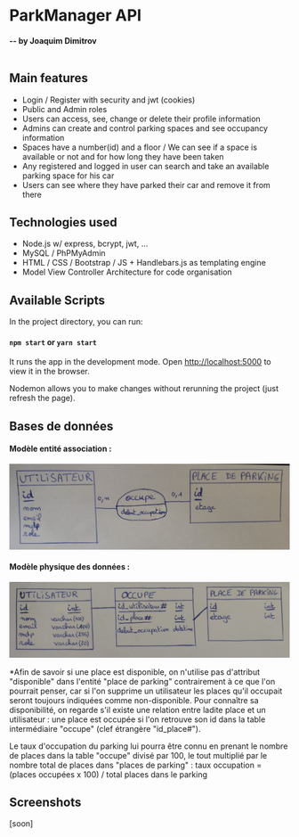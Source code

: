 # ParkManager API
#### -- by Joaquim Dimitrov<br /><br />

## Main features

- Login / Register with security and jwt (cookies)<br />
- Public and Admin roles<br />
- Users can access, see, change or delete their profile information<br />
- Admins can create and control parking spaces and see occupancy information<br />
- Spaces have a number(id) and a floor / We can see if a space is available or not and for how long they have been taken<br />
- Any registered and logged in user can search and take an available parking space for his car<br />
- Users can see where they have parked their car and remove it from there<br />

## Technologies used

- Node.js w/ express, bcrypt, jwt, ...<br />
- MySQL / PhPMyAdmin<br />
- HTML / CSS / Bootstrap / JS + Handlebars.js as templating engine<br />
- Model View Controller Architecture for code organisation<br />

## Available Scripts

In the project directory, you can run:

#### `npm start` or `yarn start`

It runs the app in the development mode.
Open [http://localhost:5000](http://localhost:5000) to view it in the browser.

Nodemon allows you to make changes without rerunning the project (just refresh the page).<br />

## Bases de données

#### Modèle entité association :

![schéma des données (modèle entité-association)](public/entite_association.jpg)<br />

#### Modèle physique des données :

![schéma du modèle physique des données](public/modele_physique.jpg)<br />

*Afin de savoir si une place est disponible, on n'utilise pas d'attribut "disponible" dans l'entité "place de parking" contrairement à ce que l'on pourrait penser, car si l'on supprime un utilisateur les places qu'il occupait seront toujours indiquées comme non-disponible.
Pour connaître sa disponibilité, on regarde s'il existe une relation entre ladite place et un utilisateur : une place est occupée si l'on retrouve son id dans la table intermédiaire "occupe" (clef étrangère "id_place#").

Le taux d'occupation du parking lui pourra être connu en prenant le nombre de places dans la table "occupe" divisé par 100, le tout multiplié par le nombre total de places dans "places de parking" : taux&nbsp;occupation&nbsp;= (places&nbsp;occupées&nbsp;x&nbsp;100) / total&nbsp;places&nbsp;dans&nbsp;le&nbsp;parking

## Screenshots

[soon]